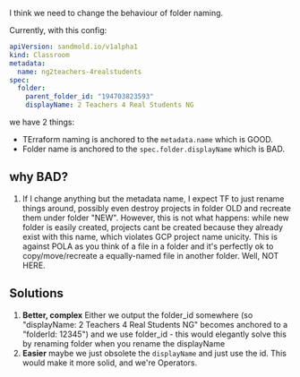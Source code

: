 I think we need to change the behaviour of folder naming.

Currently, with this config:

```yaml
apiVersion: sandmold.io/v1alpha1
kind: Classroom
metadata:
  name: ng2teachers-4realstudents
spec:
  folder:
    parent_folder_id: "194703823593"
    displayName: 2 Teachers 4 Real Students NG
```
 we have 2 things:

* TErraform naming is anchored to the `metadata.name` which is GOOD.
* Folder name is anchored to the `spec.folder.displayName` which is BAD.

## why BAD?

1. If I change anything but the metadata name, I expect TF to just rename things around, possibly even destroy projects in folder OLD and recreate them under folder "NEW". However, this is not what happens: while new folder is easily created, projects cant be created because they already exist with this name, which violates GCP project name unicity. This is against POLA as you think of a file in a folder and it's perfectly ok to copy/move/recreate a equally-named file in another folder. Well, NOT HERE.

## Solutions

1. **Better, complex** Either we output the folder_id somewhere (so "displayName: 2 Teachers 4 Real Students NG" becomes anchored to a "folderId: 12345") and we use folder_id - this would elegantly solve this by renaming folder when you rename the displayName
2. **Easier** maybe we just obsolete the `displayName` and just use the id. This would make it more solid, and we're Operators.
